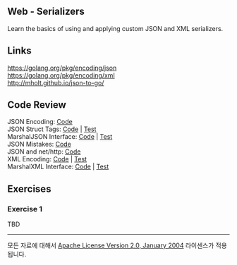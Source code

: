 ## Web - Serializers

Learn the basics of using and applying custom JSON and XML serializers.

## Links

https://golang.org/pkg/encoding/json  
https://golang.org/pkg/encoding/xml  
http://mholt.github.io/json-to-go/  

## Code Review

JSON Encoding: [Code](example1/main.go)  
JSON Struct Tags: [Code](example2/main.go) | [Test](example2/main_test.go)  
MarshalJSON Interface: [Code](example2/main.go) | [Test](example2/main_test.go)  
JSON Mistakes: [Code](example4/main.go)  
JSON and net/http: [Code](example5/main.go)  
XML Encoding: [Code](example6/main.go) | [Test](example6/main_test.go)  
MarshalXML Interface: [Code](example7/main.go) | [Test](example7/main_test.go)  

## Exercises

### Exercise 1

TBD
___
모든 자료에 대해서 [Apache License Version 2.0, January 2004](http://www.apache.org/licenses/LICENSE-2.0) 라이센스가 적용됩니다.
